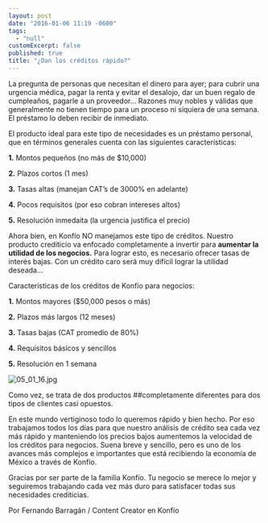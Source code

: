 ```yaml
---
layout: post
date: "2016-01-06 11:19 -0600"
tags: 
  - "null"
customExcerpt: false
published: true
title: "¿Dan los créditos rápido?"
---
```




La pregunta de personas que necesitan el dinero para ayer; para cubrir una urgencia médica, pagar la renta y evitar el desalojo, dar un buen regalo de cumpleaños, pagarle a un proveedor… Razones muy nobles y válidas que generalmente no tienen tiempo para un proceso ni siquiera de una semana. El préstamo lo deben recibir de inmediato.

El producto ideal para este tipo de necesidades es un préstamo personal, que en términos generales cuenta con las siguientes características:

**1.** Montos pequeños (no más de $10,000)

**2.** Plazos cortos (1 mes)

**3.** Tasas altas (manejan CAT’s de 3000% en adelante)

**4.** Pocos requisitos (por eso cobran intereses altos)

**5.** Resolución inmedaita (la urgencia justifica el precio)

Ahora bien, en Konfío NO manejamos este tipo de créditos. Nuestro producto crediticio va enfocado completamente a invertir para **aumentar la utilidad de los negocios.** Para lograr esto, es necesario ofrecer tasas de interés bajas. Con un crédito caro será muy difícil lograr la utilidad deseada…

Características de los créditos de Konfío para negocios:

**1.** Montos mayores ($50,000 pesos o más)

**2.** Plazos más largos (12 meses)

**3.** Tasas bajas (CAT promedio de 80%)

**4.** Requisitos básicos y sencillos

**5.** Resolución en 1 semana

![05_01_16.jpg]({{site.baseurl}}/img/05_01_16.jpg)

Como vez, se trata de dos productos ##completamente diferentes para dos tipos de clientes casi opuestos.

En este mundo vertiginoso todo lo queremos rápido y bien hecho. Por eso trabajamos todos los días para que nuestro análisis de crédito sea cada vez más rápido y manteniendo los precios bajos aumentemos la velocidad de los créditos para negocios. Suena breve y sencillo, pero es uno de los avances más complejos e importantes que está recibiendo la economía de México a través de Konfío. 

Gracias por ser parte de la familia Konfío. Tu negocio se merece lo mejor y seguiremos trabajando cada vez más duro para satisfacer todas sus necesidades crediticias.

Por Fernando Barragán / Content Creator en Konfío
